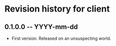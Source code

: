 # Revision history for client

## 0.1.0.0  -- YYYY-mm-dd

* First version. Released on an unsuspecting world.
